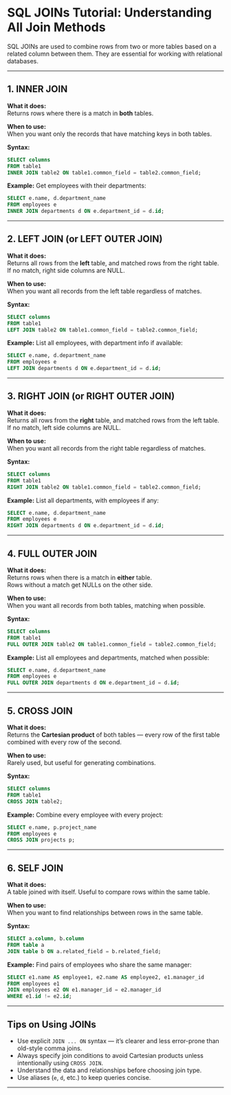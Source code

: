 # SQL JOINs Tutorial: Understanding All Join Methods

SQL JOINs are used to combine rows from two or more tables based on a related column between them. They are essential for working with relational databases.

---

## 1. INNER JOIN

**What it does:**  
Returns rows where there is a match in **both** tables.

**When to use:**  
When you want only the records that have matching keys in both tables.

**Syntax:**

```sql
SELECT columns
FROM table1
INNER JOIN table2 ON table1.common_field = table2.common_field;
```

**Example:** Get employees with their departments:

```sql
SELECT e.name, d.department_name
FROM employees e
INNER JOIN departments d ON e.department_id = d.id;
```

---

## 2. LEFT JOIN (or LEFT OUTER JOIN)

**What it does:**  
Returns all rows from the **left** table, and matched rows from the right table.  
If no match, right side columns are NULL.

**When to use:**  
When you want all records from the left table regardless of matches.

**Syntax:**

```sql
SELECT columns
FROM table1
LEFT JOIN table2 ON table1.common_field = table2.common_field;
```

**Example:** List all employees, with department info if available:

```sql
SELECT e.name, d.department_name
FROM employees e
LEFT JOIN departments d ON e.department_id = d.id;
```

---

## 3. RIGHT JOIN (or RIGHT OUTER JOIN)

**What it does:**  
Returns all rows from the **right** table, and matched rows from the left table.  
If no match, left side columns are NULL.

**When to use:**  
When you want all records from the right table regardless of matches.

**Syntax:**

```sql
SELECT columns
FROM table1
RIGHT JOIN table2 ON table1.common_field = table2.common_field;
```

**Example:** List all departments, with employees if any:

```sql
SELECT e.name, d.department_name
FROM employees e
RIGHT JOIN departments d ON e.department_id = d.id;
```

---

## 4. FULL OUTER JOIN

**What it does:**  
Returns rows when there is a match in **either** table.  
Rows without a match get NULLs on the other side.

**When to use:**  
When you want all records from both tables, matching when possible.

**Syntax:**

```sql
SELECT columns
FROM table1
FULL OUTER JOIN table2 ON table1.common_field = table2.common_field;
```

**Example:** List all employees and departments, matched when possible:

```sql
SELECT e.name, d.department_name
FROM employees e
FULL OUTER JOIN departments d ON e.department_id = d.id;
```

---

## 5. CROSS JOIN

**What it does:**  
Returns the **Cartesian product** of both tables — every row of the first table combined with every row of the second.

**When to use:**  
Rarely used, but useful for generating combinations.

**Syntax:**

```sql
SELECT columns
FROM table1
CROSS JOIN table2;
```

**Example:** Combine every employee with every project:

```sql
SELECT e.name, p.project_name
FROM employees e
CROSS JOIN projects p;
```

---

## 6. SELF JOIN

**What it does:**  
A table joined with itself. Useful to compare rows within the same table.

**When to use:**  
When you want to find relationships between rows in the same table.

**Syntax:**

```sql
SELECT a.column, b.column
FROM table a
JOIN table b ON a.related_field = b.related_field;
```

**Example:** Find pairs of employees who share the same manager:

```sql
SELECT e1.name AS employee1, e2.name AS employee2, e1.manager_id
FROM employees e1
JOIN employees e2 ON e1.manager_id = e2.manager_id
WHERE e1.id != e2.id;
```

---

## Tips on Using JOINs

- Use explicit `JOIN ... ON` syntax — it’s clearer and less error-prone than old-style comma joins.
- Always specify join conditions to avoid Cartesian products unless intentionally using `CROSS JOIN`.
- Understand the data and relationships before choosing join type.
- Use aliases (`e`, `d`, etc.) to keep queries concise.

---
